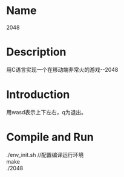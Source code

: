 # Name
2048

# Description
用C语言实现一个在移动端非常火的游戏--2048

# Introduction
用wasd表示上下左右，q为退出。

# Compile and Run
./env_init.sh //配置编译运行环境  
make  
./2048   
